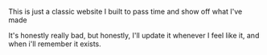This is just a classic website I built to pass time and show off what I've made

It's honestly really bad, but honestly, I'll update it whenever I feel like it, and when i'll remember it exists.